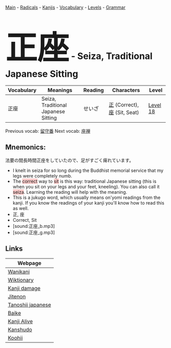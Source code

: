 <style> bigfont {font-size: 100px}</style>
[Main](../README.md) -
[Radicals](../radicals.md) -
[Kanjis](../kanjis.md) -
[Vocabulary](../vocabulary.md) -
[Levels](../levels.md) -
[Grammar](../grammar.md)
# <bigfont> 正座</bigfont> - Seiza, Traditional Japanese Sitting 

| Vocabulary | Meanings | Reading | Characters | Level |
| --- | --- | --- | --- | --- |
| 正座 | Seiza, Traditional Japanese Sitting | せいざ |  [正](../kanjis/正.md) (Correct), [座](../kanjis/座.md) (Sit, Seat) | [Level 18](../levels/wk_level18.md) |

Previous vocab: [留守番](留守番.md) Next vocab: [座禅](座禅.md) 

## Mnemonics:
法要の間長時間正座をしていたので、足がすごく痺れています。
* I knelt in seiza for so long during the Buddhist memorial service that my legs were completely numb.
* The <span style="background-color:#ffcccb"> correct</span> way to <span style="background-color:#ffcccb"> sit</span> is this way: traditional Japanese sitting (this is when you sit on your legs and your feet, kneeling). You can also call it <span style="background-color:#ffcccb"> seiza</span>. Learning the reading will help with the meaning.
* This is a jukugo word, which usually means on'yomi readings from the kanji. If you know the readings of your kanji you'll know how to read this as well.
* 正, 座
* Correct, Sit
* [sound:正座_b.mp3]
* [sound:正座_g.mp3]


## Links 

| Webpage |
| --- |
| [Wanikani          ](https://www.wanikani.com/kanji/正座) |
| [Wiktionary        ](https://en.wiktionary.org/wiki/正座) |
| [Kanji damage      ](http://www.kanjidamage.com/kanji/search?utf8=✓&q=正座) |
| [Jitenon           ](https://jitenon.com/kanji/正座) |
| [Tanoshii japanese ](https://www.tanoshiijapanese.com/dictionary/kanji.cfm?k=正座) |
| [Baike             ](https://baike.baidu.com/item/正座) |
| [Kanji Alive       ](https://app.kanjialive.com/正座) |
| [Kanshudo          ](https://www.kanshudo.com/searchmn?q=正座) |
| [Koohii            ](https://kanji.koohii.com/study/kanji/正座) |

